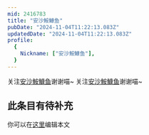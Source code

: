 ```yaml
---
mid: 2416783
title: "安沙鮟鱇鱼"
pubDate: "2024-11-04T11:22:13.083Z"
updatedDate: "2024-11-04T11:22:13.083Z"
profile:
  {
    Nickname: ["安沙鮟鱇鱼"],
  }
---
```


关注[安沙鮟鱇鱼](https://space.bilibili.com/2416783)谢谢喵~ 关注[安沙鮟鱇鱼](https://space.bilibili.com/2416783)谢谢喵~

## 此条目有待补充
你可以在[这里](https://github.com/Yuhanawa/VTuber.ICU-Content/edit/master/v/安沙鮟鱇鱼/index.md)编辑本文
